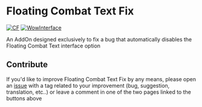 # Floating Combat Text Fix
[![CF](https://img.shields.io/badge/Download-CurseForge-orange)](null) [![WowInterface](https://img.shields.io/badge/Download-WoWInterface-blue)](null)

An AddOn designed exclusively to fix a bug that automatically disables the Floating Combat Text interface option

## Contribute
If you'd like to improve Floating Combat Text Fix by any means, please open an [issue](https://github.com/BrenoLudgero/Floating_Combat_Text_Fix/issues "Issues Tab") with a tag related to your improvement (bug, suggestion, translation, etc..) or leave a comment in one of the two pages linked to the buttons above
